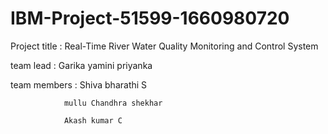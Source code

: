 # IBM-Project-51599-1660980720
 Project title : Real-Time River Water Quality Monitoring and Control System
 
 
 team lead : Garika yamini priyanka 
 
 team members : Shiva bharathi S
 
                mullu Chandhra shekhar 
             
                Akash kumar C
